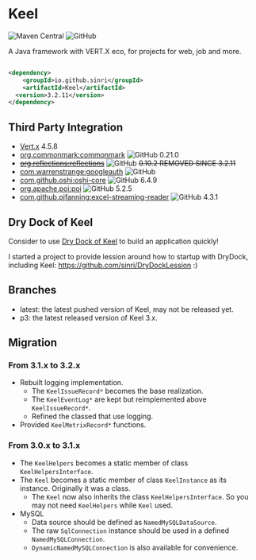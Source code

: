 # Keel

![Maven Central](https://img.shields.io/maven-central/v/io.github.sinri/Keel)
![GitHub](https://img.shields.io/github/license/sinri/Keel)

A Java framework with VERT.X eco, for projects for web, job and more.

```xml

<dependency>
    <groupId>io.github.sinri</groupId>
    <artifactId>Keel</artifactId>
  <version>3.2.11</version>
</dependency>
```

## Third Party Integration

* [Vert.x](https://vertx.io) 4.5.8
* [org.commonmark:commonmark](https://github.com/commonmark/commonmark-java) ![GitHub](https://img.shields.io/github/license/commonmark/commonmark-java)
  0.21.0
* [<del>org.reflections:reflections</del>](https://github.com/ronmamo/reflections) ![GitHub](https://img.shields.io/github/license/ronmamo/reflections)
  <del> 0.10.2 REMOVED SINCE 3.2.11 </del>
* [com.warrenstrange:googleauth](https://github.com/wstrange/GoogleAuth) ![GitHub](https://img.shields.io/github/license/wstrange/GoogleAuth)
* [com.github.oshi:oshi-core](https://github.com/oshi/oshi) ![GitHub](https://img.shields.io/github/license/oshi/oshi)
  6.4.9
* [org.apache.poi:poi](https://github.com/apache/poi) ![GitHub](https://img.shields.io/github/license/apache/poi)
  5.2.5
* [com.github.pjfanning:excel-streaming-reader](https://github.com/pjfanning/excel-streaming-reader) ![GitHub](https://img.shields.io/github/license/pjfanning/excel-streaming-reader)
  4.3.1

## Dry Dock of Keel

Consider to use [Dry Dock of Keel](https://github.com/sinri/DryDockOfKeel) to build an application quickly!

I started a project to provide lession around how to startup with DryDock, including
Keel: https://github.com/sinri/DryDockLession :)

## Branches

* latest: the latest pushed version of Keel, may not be released yet.
* p3: the latest released version of Keel 3.x.

## Migration

### From 3.1.x to 3.2.x

* Rebuilt logging implementation.
  * The `KeelIssueRecord*` becomes the base realization.
  * The `KeelEventLog*` are kept but reimplemented above `KeelIssueRecord*`.
  * Refined the classed that use logging.
* Provided `KeelMetrixRecord*` functions.

### From 3.0.x to 3.1.x

* The `KeelHelpers` becomes a static member of class `KeelHelpersInterface`.
* The `Keel` becomes a static member of class `KeelInstance` as its instance. Originally it was a class.
  * The `Keel` now also inherits the class `KeelHelpersInterface`. So you may not need `KeelHelpers` while `Keel`
    used.
* MySQL
  * Data source should be defined as `NamedMySQLDataSource`.
  * The raw `SqlConnection` instance should be used in a defined `NamedMySQLConnection`.
  * `DynamicNamedMySQLConnection` is also available for convenience.
